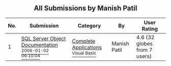﻿<div align="center">

## All Submissions by Manish Patil

</div>

No.  | Submission | Category | By   | User Rating
---- | ---------- | -------- | ---- | -----------
1 | [SQL Server Object Documentation<br /><sup>2006-01-02 06:10:04</sup>](https://github.com/Planet-Source-Code/manish-patil-sql-server-object-documentation__1-63890) | [Complete Applications<br /><sup>Visual Basic</sup>](../ByCategory/complete-applications__1-27.md) | Manish Patil | 4.6 (32 globes from 7 users)
